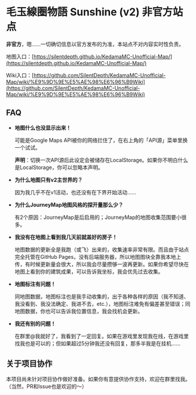 # 毛玉線圈物語 Sunshine (v2) 非官方站点

**非官方**，嗯……一切确切信息以官方发布的为准，本站点不对内容实时性负责。

地图入口：[https://silentdepth.github.io/KedamaMC-Unofficial-Map/](https://silentdepth.github.io/KedamaMC-Unofficial-Map/)

Wiki入口：[https://github.com/SilentDepth/KedamaMC-Unofficial-Map/wiki/%E9%9D%9E%E5%AE%98%E6%96%B9Wiki](https://github.com/SilentDepth/KedamaMC-Unofficial-Map/wiki/%E9%9D%9E%E5%AE%98%E6%96%B9Wiki)

## FAQ

- **地图什么也没显示出来！**

  可能是Google Maps API被你的网络拦住了，在右上角的「API源」菜单里换一个试试。
  
  **声明**：切换一次API源后此设定会被储存在LocalStorage。如果你不明白什么是LocalStorage，你可以忽略本声明。

- **为什么地图只有v2主世界的？**

  因为我几乎不在v1活动，也还没有在下界开始活动……
  
- **为什么JourneyMap地图风格的探开量那么少？**

  有2个原因：JourneyMap是后启用的；JourneyMap的地图收集范围要小很多。

- **我没有在地图上看到我几天前就盖好的房子！**

  地图数据的更新全是我跑（或飞）出来的，收集速率非常有限。而且由于站点完全托管在GitHub Pages，没有后端服务器，所以地图图块全靠我本地上传，有时候更新量会很大，所以我会尽量攒够一波再更新。如果你希望尽快在地图上看到你的建筑成果，可以告诉我坐标，我会优先过去收集。
  
- **地图标注有问题！**

  同地图数据，地图标注也是我手动收集的，出于各种各样的原因（我不知道、我没看到、我没法确定、我进不去，etc.），地图标注难免有偏差甚至错误；同地图数据，你也可以告诉我位置信息，我会找机会更新。
  
- **我还有别的问题！**

  在群里@我就好了，我看到了一定回复。如果在游戏里发现我在线，在游戏里找我也是可以的；但如果超过5分钟我还没有回复，那多半我是在挂机……

## 关于项目协作

本项目尚未针对项目协作做好准备。如果你有意提供协作支持，欢迎在群里找我。（当然，PR和Issue也是欢迎的～）

